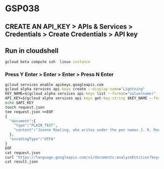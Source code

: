 # GSP038
## CREATE AN API_KEY > APIs & Services > Credentials > Create Credentials > API key
## Run in cloudshell 
```cmd
gcloud beta compute ssh  linux-instance
```
### Press Y Enter > Enter > Enter > Press N Enter
```cmd
gcloud services enable apikeys.googleapis.com
gcloud alpha services api-keys create --display-name="Lightning" 
KEY_NAME=$(gcloud alpha services api-keys list --format="value(name)" --filter "displayName=Lightning")
API_KEY=$(gcloud alpha services api-keys get-key-string $KEY_NAME --format="value(keyString)")
echo $API_KEY
touch request.json
tee request.json <<EOF
{
  "document":{
    "type":"PLAIN_TEXT",
    "content":"Joanne Rowling, who writes under the pen names J. K. Rowling and Robert Galbraith, is a British novelist and screenwriter who wrote the Harry Potter fantasy series."
  },
  "encodingType":"UTF8"
}
EOF
cat request.json
curl "https://language.googleapis.com/v1/documents:analyzeEntities?key=${API_KEY}" -s -X POST -H "Content-Type: application/json" --data-binary @request.json > result.json
cat result.json
```
